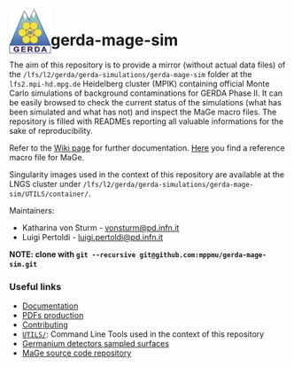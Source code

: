 <img src="UTILS/gerda-logo.png" align="left"  height="80"/>

# gerda-mage-sim

The aim of this repository is to provide a mirror (without actual data files) of the `/lfs/l2/gerda/gerda-simulations/gerda-mage-sim` folder at the `lfs2.mpi-hd.mpg.de` Heidelberg cluster (MPIK) containing official Monte Carlo simulations of background contaminations for GERDA Phase II. It can be easily browsed to check the current status of the simulations (what has been simulated and what has not) and inspect the MaGe macro files. The repository is filled with READMEs reporting all valuable informations for the sake of reproducibility.

Refer to the [Wiki page](https://github.com/mppmu/gerda-snippets/wiki/MaGe-simulations-for-GERDA's-PhaseII-background-modelling) for further documentation. [Here](https://github.com/mppmu/gerda-snippets/tree/master/MaGe-macros) you find a reference macro file for MaGe.

Singularity images used in the context of this repository are available at the LNGS cluster under `/lfs/l2/gerda/gerda-simulations/gerda-mage-sim/UTILS/container/`.

Maintainers:
* Katharina von Sturm - [vonsturm@pd.infn.it](mailto:vonsturm@pd.infn.it)
* Luigi Pertoldi - [luigi.pertoldi@pd.infn.it](mailto:luigi.pertoldi@pd.infn.it)

**NOTE: clone with `git --recursive git@github.com:mppmu/gerda-mage-sim.git`**

### Useful links
* [Documentation](https://github.com/mppmu/gerda-snippets/wiki/MaGe-simulations-for-GERDA's-PhaseII-background-modelling#how-we-run-simulations-at-the-mpik-cluster)
* [PDFs production](https://github.com/mppmu/gerda-snippets/wiki/PDFs-for-GERDA's-PhaseII-background-modelling)
* [Contributing](https://github.com/mppmu/gerda-mage-sim/blob/master/CONTRIBUTING.md)
* [`UTILS/`](https://github.com/mppmu/gerda-mage-sim/tree/master/UTILS): Command Line Tools used in the context of this repository
* [Germanium detectors sampled surfaces](https://github.com/mppmu/gerda-mage-sim/tree/master/gedet/surf_chanwise/ver)
* [MaGe source code repository](https://github.com/mppmu/MaGe)
